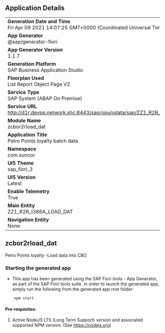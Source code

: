 ## Application Details
|               |
| ------------- |
|**Generation Date and Time**<br>Fri Apr 09 2021 14:07:25 GMT+0000 (Coordinated Universal Time)|
|**App Generator**<br>@sap/generator-fiori|
|**App Generator Version**<br>1.1.7|
|**Generation Platform**<br>SAP Business Application Studio|
|**Floorplan Used**<br>List Report Object Page V2|
|**Service Type**<br>SAP System (ABAP On Premise)|
|**Service URL**<br>http://d1r.devpp.network.shc:8443/sap/opu/odata/sap/ZZ1_R2R_I386A_LOAD_DAT_CDS/
|**Module Name**<br>zcbor2rload_dat|
|**Application Title**<br>Petro Points loyalty batch data|
|**Namespace**<br>com.suncor|
|**UI5 Theme**<br>sap_fiori_3|
|**UI5 Version**<br>Latest|
|**Enable Telemetry**<br>True|
|**Main Entity**<br>ZZ1_R2R_I386A_LOAD_DAT|
|**Navigation Entity**<br>None|

## zcbor2rload_dat

Petro Points loyalty -Load data into CBO

### Starting the generated app

-   This app has been generated using the SAP Fiori tools - App Generator, as part of the SAP Fiori tools suite.  In order to launch the generated app, simply run the following from the generated app root folder:

```
    npm start
```


#### Pre-requisites:

1. Active NodeJS LTS (Long Term Support) version and associated supported NPM version.  (See https://nodejs.org)


